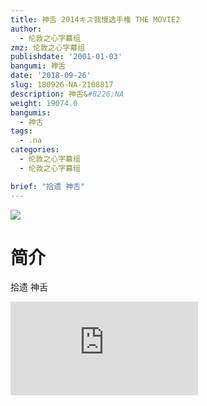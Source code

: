 ```yaml
---
title: 神舌 2014キス我慢选手権 THE MOVIE2
author:
  - 伦敦之心字幕组
zmz: 伦敦之心字幕组
publishdate: '2001-01-03'
bangumi: 神舌
date: '2018-09-26'
slug: 180926-NA-2108817
description: 神舌&#8226;NA
weight: 19074.0
bangumis:
  - 神舌
tags:
  - .na
categories:
  - 伦敦之心字幕组
  - 伦敦之心字幕组

brief: "拾遗 神舌"
---
```

![](https://i.imgur.com/ulc7nb8.jpg)
# 简介  
拾遗 神舌  
<div class ="resp-container">
<iframe class="testiframe" src="https://www.fantasy.tv/videoAd/videoAd.html?id=2108817&channelId=559535&code=cf9ce99941af3df34f4f2de5e82a1f74" frameborder=0 allowfullscreen="true" ></iframe>
</div>

